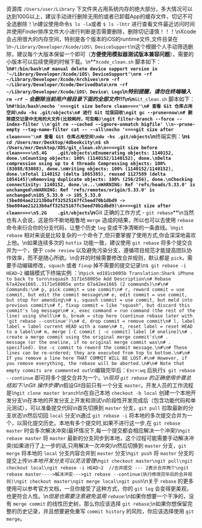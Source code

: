 资源库 `/Users/user/Library` 下文件夹占用系统内存的绝大部分，多大情况可以达到100G以上，建议手动进行删除无用的或者已卸载App的缓存文件，切记不可全选删除！\n建议使用命令`$ ls -la`或者 `$ ls -lhtr` 进行查看文件最近访问时间并使用Finder排序文件大小进行判断是否需要删除，删除切记谨慎！！！\nXcode会占用很大的内存空间，特别是各个版本的iOS的runtime文件,文件目录在\n`~/Library/Developer/Xcode/iOS\ DeviceSupport`\n这个根据个人手动筛选删除，建议每个大版本保留一个即可（**方便使用模拟器测试版本兼容问题**），需要的小版本可以后续使用的时候下载。\n**`Xcode_clean.sh` 脚本如下：**\n```#!/bin/bash\n# manual delete device support version in '~/Library/Developer/Xcode/iOS\ DeviceSupport'\nrm -rf ~/Library/Developer/Xcode/Archives\nrm -rf ~/Library/Developer/Xcode/DerivedData\nrm -rf ~/Library/Developer/Xcode/iOS\ Device\ Logs```\n*特别提醒，请勿在终端输入 `rm -rf ~` 会删除当前用户根目录下面的全部文件!!!*\n\n**`Git_clean.sh` 脚本如下：**\n```#!bin/bash\necho '====git size before clean===='\n# 查看 Git 仓库占用空间\ndu -hs .git/objects\n# 进行 Git 垃圾回收\ngit gc --prune=now\n# 删除提交记录中无用的大文件(比较耗时，可忽略)\ngit filter-branch --force --index-filter \\n'git rm --cached --ignore-unmatch bigfile' \\n--prune-empty --tag-name-filter cat -- --all\necho '====git size after clean===='\n# 查看 Git 仓库占用空间\ndu -hs .git/objects```\n**终端实例：**\n```$ cd /Users/mxr/Desktop/4dbookcity\n$ sh /Users/mxr/Desktop/XDS/git_clean.sh\n====git size before clean====\n5.4G    .git/objects\nEnumerating objects: 1140152, done.\nCounting objects: 100% (1140152/1140152), done.\nDelta compression using up to 4 threads
            Compressing objects: 100% (83088/83088), done.\nWriting objects: 100% (1140152/1140152), done.\nTotal 1140152 (delta 1065385), reused 1127589 (delta 1054145)\nRemoving duplicate objects: 100% (256/256), done.\nChecking connectivity: 1140152, done.\n...\nWARNING: Ref 'refs/heads/5.33.0' is unchanged\nWARNING: Ref 'refs/remotes/origin/5.33.0' is unchanged\niOS_5.33.0 -> iOS_5.33.0 (5be804ae21213b0aff32525167fc5eed70b1dbd9 -> 5be804ae21213b0aff32525167fc5eed70b1dbd9)\n====git size after clean====\n5.2G    .git/objects```\n**Git 正确的工作方式 - `git rebase`**\n当然也有人会说，这是你不断地粗鲁地 `merge` 造成的结果，所以也可以去使用 `rebase` 命令来衍合你的分支代码，让整个历史 `log` 变成干净清晰的一条直线。\n`git rebase` 相对来说是比较复杂的一个命令了,但只要掌握了使用方式,你会深深地喜欢上他。\n如果连续多次的 `hotfix` 功能一致，建议使用 `git rebase` 将多个提交合并为一个，便于 `code review` 以及避免污染分支，遵循项目规范才能提高团队协作效率，而不是随心所欲。\n合并的时候需要修改合并规则，默认都是 `pick`，需要手动编辑修改，`squach` 或者 `fixup` 掉不需要的提交记录\n`$ git rebase -i HEAD~2` 编辑模式下终端实例 ：\n```pick ed181cb005b Translation:Shark iPhone to back to turn\nsquash 3171e58005e Add Description\n# Rebase 67a42ee1665..3171e58005e onto 67a42ee1665 (2 commands)\n#\n# Commands:\n# p, pick commit = use commit\n# r, reword commit = use commit, but edit the commit message\n# e, edit commit = use commit, but stop for amending\n# s, squash commit = use commit, but meld into previous commit\n# f, fixup commit = like "squash", but discard this commit's log message\n# x, exec command = run command (the rest of the line) using shell\n# b, break = stop here (continue rebase later with 'git rebase --continue')\n# d, drop commit = remove commit\n# l, label label = label current HEAD with a name\n# t, reset label = reset HEAD to a label\n# m, merge [-C commit | -c commit] label [# oneline]\n# .       create a merge commit using the original merge commit's\n# .       message (or the oneline, if no original merge commit was\n# .       specified). Use -c commit to reword the commit message.\n#\n# These lines can be re-ordered; they are executed from top to bottom.\n#\n# If you remove a line here THAT COMMIT WILL BE LOST.#\n# However, if you remove everything, the rebase will be aborted.\n#\n# Note that empty commits are commented out```\n编辑完毕后：`Esc+:wq` 后执行`$ git rebase --continue` 即可将多个提交合并为一个。\n*现将 `git rebase` 的正确使用步骤总结如下:*\n*Git 操作步骤*\n假设Git目前只有一个分支 `master`。开发人员的工作流程是\n`git clone master branch`\n在自己本地 `checkout -b local` 创建一个本地开发分支\n在本地的开发分支上开发和测试\n阶段性开发完成后（包含功能代码和单元测试），可以准备提交代码\n首先切换到 `master` 分支，`git pull` 拉取最新的分支状态\n然后切回 `local` 分支\n通过 `git rebase -i` 将本地的多次提交合并为一个，以简化提交历史。本地有多个提交时,如果不进行这一步,在 `git rebase master` 时会多次解决冲突(最坏情况下,每一个提交都会相应解决一个冲突)\n`git rebase master` 将 `master` 最新的分支同步到本地，这个过程可能需要手动解决冲突(如果进行了上一步的话,只用解决一次冲突)\n然后切换到 `master` 分支，`git merge` 将本地的 `local` 分支内容合并到 `master` 分支\n`git push` 将 `master` 分支的提交上传\n*本地开发分支可以灵活管理*\n```git checkout master\ngit pull\ngit checkout local\ngit rebase -i HEAD~2  //合并提交 --- 2表示合并两个\ngit rebase master---->解决冲突--->git rebase --continue(执行修改完毕后的合并规则)\ngit checkout master\ngit merge local\ngit push```\n关于 `rebase` 的更多使用可以参考官方文档，一旦你接受了这种方式，你的 `git log` 会变得更美观，也更符合人性。\n*但是也需要注意避免滥用 `rebase`:*\n如果你想要一个干净的，没有 `merge commit` 的线性历史树，那么你应该选择 `git rebase`;\n如果你想保留完整的历史记录，并且想要避免重写 `commit history` 的风险，你应该选择使用 `git merge`。
        